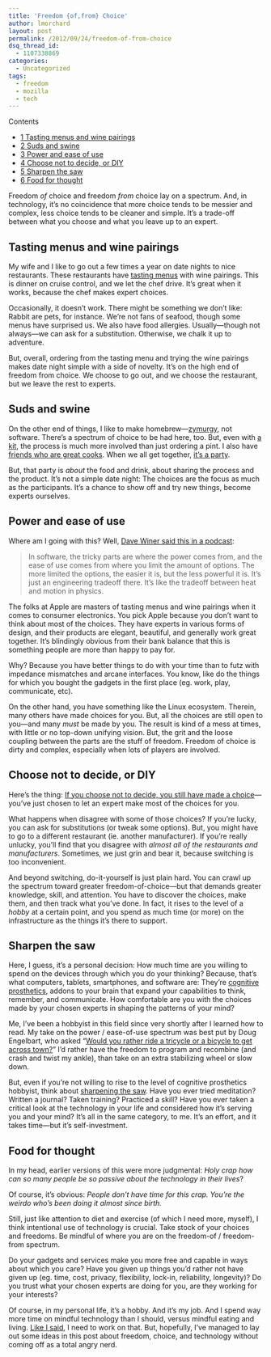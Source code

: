 ```yaml
---
title: 'Freedom {of,from} Choice'
author: lmorchard
layout: post
permalink: /2012/09/24/freedom-of-from-choice
dsq_thread_id:
  - 1107338869
categories:
  - Uncategorized
tags:
  - freedom
  - mozilla
  - tech
---
```

<div id="toc_container" class="toc_wrap_right no_bullets">
  <p class="toc_title">
    Contents
  </p>
  
  <ul class="toc_list">
    <li>
      <a href="#Tasting_menus_and_wine_pairings"><span class="toc_number toc_depth_1">1</span> Tasting menus and wine pairings</a>
    </li>
    <li>
      <a href="#Suds_and_swine"><span class="toc_number toc_depth_1">2</span> Suds and swine</a>
    </li>
    <li>
      <a href="#Power_and_ease_of_use"><span class="toc_number toc_depth_1">3</span> Power and ease of use</a>
    </li>
    <li>
      <a href="#Choose_not_to_decide_or_DIY"><span class="toc_number toc_depth_1">4</span> Choose not to decide, or DIY</a>
    </li>
    <li>
      <a href="#Sharpen_the_saw"><span class="toc_number toc_depth_1">5</span> Sharpen the saw</a>
    </li>
    <li>
      <a href="#Food_for_thought"><span class="toc_number toc_depth_1">6</span> Food for thought</a>
    </li>
  </ul>
</div>

Freedom *of* choice and freedom *from* choice lay on a spectrum. And, in technology, it&#8217;s no coincidence that more choice tends to be messier and complex, less choice tends to be cleaner and simple. It&#8217;s a trade-off between what you choose and what you leave up to an expert.

<!--more-->

## <span id="Tasting_menus_and_wine_pairings">Tasting menus and wine pairings</span>

My wife and I like to go out a few times a year on date nights to nice restaurants. These restaurants have [tasting menus][1] with wine pairings. This is dinner on cruise control, and we let the chef drive. It&#8217;s great when it works, because the chef makes expert choices.

Occasionally, it doesn&#8217;t work. There might be something we don&#8217;t like: Rabbit are pets, for instance. We&#8217;re not fans of seafood, though some menus have surprised us. We also have food allergies. Usually—though not always—we can ask for a substitution. Otherwise, we chalk it up to adventure.

But, overall, ordering from the tasting menu and trying the wine pairings makes date night simple with a side of novelty. It&#8217;s on the high end of freedom from choice. We choose to go out, and we choose the restaurant, but we leave the rest to experts.

## <span id="Suds_and_swine">Suds and swine</span>

On the other end of things, I like to make homebrew—[zymurgy][2], not software. There&#8217;s a spectrum of choice to be had here, too. But, even with [a kit][3], the process is much more involved than just ordering a pint. I also have [friends who are great cooks][4]. When we all get together, [it&#8217;s a party][5].

But, that party is *about* the food and drink, about sharing the process and the product. It&#8217;s not a simple date night: The choices are the focus as much as the participants. It&#8217;s a chance to show off and try new things, become experts ourselves.

## <span id="Power_and_ease_of_use">Power and ease of use</span>

Where am I going with this? Well, [Dave Winer said this in a podcast][6]:

> In software, the tricky parts are where the power comes from, and the ease of use comes from where you limit the amount of options. The more limited the options, the easier it is, but the less powerful it is. It&#8217;s just an engineering tradeoff there. It&#8217;s like the tradeoff between heat and motion in physics.

The folks at Apple are masters of tasting menus and wine pairings when it comes to consumer electronics. You pick Apple because you don&#8217;t want to think about most of the choices. They have experts in various forms of design, and their products are elegant, beautiful, and generally work great together. It&#8217;s blindingly obvious from their bank balance that this is something people are more than happy to pay for.

Why? Because you have better things to do with your time than to futz with impedance mismatches and arcane interfaces. You know, like do the things for which you bought the gadgets in the first place (eg. work, play, communicate, etc).

On the other hand, you have something like the Linux ecosystem. Therein, many others have made choices for you. But, all the choices are still open to you—and many *must* be made by you. The result is kind of a mess at times, with little or no top-down unifying vision. But, the grit and the loose coupling between the parts are the stuff of freedom. Freedom of choice is dirty and complex, especially when lots of players are involved.

## <span id="Choose_not_to_decide_or_DIY">Choose not to decide, or DIY</span>

Here&#8217;s the thing: [If you choose not to decide, you still have made a choice][7]—you&#8217;ve just chosen to let an expert make most of the choices for you.

What happens when disagree with some of those choices? If you&#8217;re lucky, you can ask for substitutions (or tweak some options). But, you might have to go to a different restaurant (ie. another manufacturer). If you&#8217;re really unlucky, you&#8217;ll find that you disagree with *almost all of the restaurants and manufacturers*. Sometimes, we just grin and bear it, because switching is too inconvenient.

And beyond switching, do-it-yourself is just plain hard. You can crawl up the spectrum toward greater freedom-of-choice—but that demands greater knowledge, skill, and attention. You have to discover the choices, make them, and then track what you&#8217;ve done. In fact, it rises to the level of a *hobby* at a certain point, and you spend as much time (or more) on the infrastructure as the things it&#8217;s there to support.

## <span id="Sharpen_the_saw">Sharpen the saw</span>

Here, I guess, it&#8217;s a personal decision: How much time are you willing to spend on the devices through which you do your thinking? Because, that&#8217;s what computers, tablets, smartphones, and software are: They&#8217;re [cognitive prosthetics][8], addons to your brain that expand your capabilities to think, remember, and communicate. How comfortable are you with the choices made by your chosen experts in shaping the patterns of your mind?

Me, I&#8217;ve been a hobbyist in this field since very shortly after I learned how to read. My take on the power / ease-of-use spectrum was best put by Doug Engelbart, who asked &#8220;[Would you rather ride a tricycle or a bicycle to get across town?][9]&#8221; I&#8217;d rather have the freedom to program and recombine (and crash and twist my ankle), than take on an extra stabilizing wheel or slow down.

But, even if you&#8217;re not willing to rise to the level of cognitive prosthetics hobbyist, think about [sharpening the saw][10]. Have you ever tried meditation? Written a journal? Taken training? Practiced a skill? Have you ever taken a critical look at the technology in your life and considered how it&#8217;s serving you and your mind? It&#8217;s all in the same category, to me. It&#8217;s an effort, and it takes time—but it&#8217;s self-investment.

## <span id="Food_for_thought">Food for thought</span>

In my head, earlier versions of this were more judgmental: *Holy crap how can so many people be so passive about the technology in their lives*?

Of course, it&#8217;s obvious: *People don&#8217;t have time for this crap. You&#8217;re the weirdo who&#8217;s been doing it almost since birth.*

Still, just like attention to diet and exercise (of which I need more, myself), I think intentional use of technology is crucial. Take stock of your choices and freedoms. Be mindful of where you are on the freedom-of / freedom-from spectrum.

Do your gadgets and services make you more free and capable in ways about which you care? Have you given up things you&#8217;d rather not have given up (eg. time, cost, privacy, flexibility, lock-in, reliability, longevity)? Do you trust what your chosen experts are doing for you, are they working for your interests?

Of course, in my personal life, it&#8217;s a hobby. And it&#8217;s my job. And I spend way more time on mindful technology than I should, versus mindful eating and living. [Like I said][11], I need to work on that. But, hopefully, I&#8217;ve managed to lay out some ideas in this post about freedom, choice, and technology without coming off as a total angry nerd.

 [1]: https://www.google.com/search?q=tasting+menu
 [2]: http://www.alphadictionary.com/goodword/word/zymurgy
 [3]: https://www.homebrewing.org/2-Hearted-Clone_p_518.html
 [4]: http://rogueestate.com/
 [5]: http://www.flickr.com/photos/k1ds3ns4t10n/6114071558/
 [6]: http://threads2.scripting.com/2012/september/todaysPodcast
 [7]: http://www.youtube.com/watch?feature=player_detailpage&v=OnxkfLe4G74#t=70s
 [8]: http://opinionator.blogs.nytimes.com/2010/12/12/out-of-our-brains/
 [9]: http://www.dougengelbart.org/history/pix.html#6a
 [10]: https://www.stephencovey.com/7habits/7habits-habit7.php
 [11]: http://blog.lmorchard.com/2012/09/17/on-the-other-end-of-a-self-imposed-death-march-project